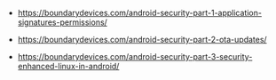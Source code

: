 

*   https://boundarydevices.com/android-security-part-1-application-signatures-permissions/
*   https://boundarydevices.com/android-security-part-2-ota-updates/

*   https://boundarydevices.com/android-security-part-3-security-enhanced-linux-in-android/

